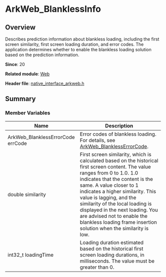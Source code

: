 # ArkWeb_BlanklessInfo
<!--Kit: ArkWeb-->
<!--Subsystem: Web-->
<!--Owner: @Shenxiaoliang1-->
<!--Designer: @ctqctq99-->
<!--Tester: @ghiker-->
<!--Adviser: @HelloCrease-->

## Overview

Describes prediction information about blankless loading, including the first screen similarity, first screen loading duration, and error codes. The application determines whether to enable the blankless loading solution based on the prediction information.

**Since**: 20

**Related module**: [Web](capi-web.md)

**Header file**: [native_interface_arkweb.h](capi-native-interface-arkweb-h.md)

## Summary

### Member Variables

| Name| Description|
| -- | -- |
| ArkWeb_BlanklessErrorCode errCode | Error codes of blankless loading. For details, see [ArkWeb_BlanklessErrorCode](./capi-arkweb-error-code-h.md#arkweb_blanklesserrorcode).|
| double similarity | First screen similarity, which is calculated based on the historical first screen content. The value ranges from 0 to 1.0. 1.0 indicates that the content is the same. A value closer to 1 indicates a higher similarity. This value is lagging, and the similarity of the local loading is displayed in the next loading. You are advised not to enable the blankless loading frame insertion solution when the similarity is low.|
| int32_t loadingTime | Loading duration estimated based on the historical first screen loading durations, in milliseconds. The value must be greater than 0.|
